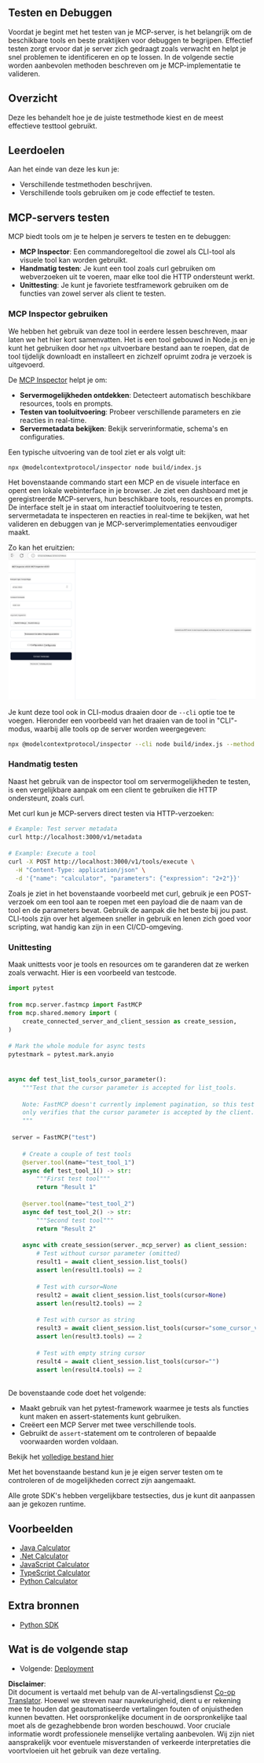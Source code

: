 <!--
CO_OP_TRANSLATOR_METADATA:
{
  "original_hash": "e25bc265a51244a7a2d93b3761543a1f",
  "translation_date": "2025-06-13T02:09:52+00:00",
  "source_file": "03-GettingStarted/08-testing/README.md",
  "language_code": "nl"
}
-->
## Testen en Debuggen

Voordat je begint met het testen van je MCP-server, is het belangrijk om de beschikbare tools en beste praktijken voor debuggen te begrijpen. Effectief testen zorgt ervoor dat je server zich gedraagt zoals verwacht en helpt je snel problemen te identificeren en op te lossen. In de volgende sectie worden aanbevolen methoden beschreven om je MCP-implementatie te valideren.

## Overzicht

Deze les behandelt hoe je de juiste testmethode kiest en de meest effectieve testtool gebruikt.

## Leerdoelen

Aan het einde van deze les kun je:

- Verschillende testmethoden beschrijven.
- Verschillende tools gebruiken om je code effectief te testen.

## MCP-servers testen

MCP biedt tools om je te helpen je servers te testen en te debuggen:

- **MCP Inspector**: Een commandoregeltool die zowel als CLI-tool als visuele tool kan worden gebruikt.
- **Handmatig testen**: Je kunt een tool zoals curl gebruiken om webverzoeken uit te voeren, maar elke tool die HTTP ondersteunt werkt.
- **Unittesting**: Je kunt je favoriete testframework gebruiken om de functies van zowel server als client te testen.

### MCP Inspector gebruiken

We hebben het gebruik van deze tool in eerdere lessen beschreven, maar laten we het hier kort samenvatten. Het is een tool gebouwd in Node.js en je kunt het gebruiken door het `npx` uitvoerbare bestand aan te roepen, dat de tool tijdelijk downloadt en installeert en zichzelf opruimt zodra je verzoek is uitgevoerd.

De [MCP Inspector](https://github.com/modelcontextprotocol/inspector) helpt je om:

- **Servermogelijkheden ontdekken**: Detecteert automatisch beschikbare resources, tools en prompts.
- **Testen van tooluitvoering**: Probeer verschillende parameters en zie reacties in real-time.
- **Servermetadata bekijken**: Bekijk serverinformatie, schema's en configuraties.

Een typische uitvoering van de tool ziet er als volgt uit:

```bash
npx @modelcontextprotocol/inspector node build/index.js
```

Het bovenstaande commando start een MCP en de visuele interface en opent een lokale webinterface in je browser. Je ziet een dashboard met je geregistreerde MCP-servers, hun beschikbare tools, resources en prompts. De interface stelt je in staat om interactief tooluitvoering te testen, servermetadata te inspecteren en reacties in real-time te bekijken, wat het valideren en debuggen van je MCP-serverimplementaties eenvoudiger maakt.

Zo kan het eruitzien: ![Inspector](../../../../translated_images/connect.141db0b2bd05f096fb1dd91273771fd8b2469d6507656c3b0c9df4b3c5473929.nl.png)

Je kunt deze tool ook in CLI-modus draaien door de `--cli` optie toe te voegen. Hieronder een voorbeeld van het draaien van de tool in "CLI"-modus, waarbij alle tools op de server worden weergegeven:

```sh
npx @modelcontextprotocol/inspector --cli node build/index.js --method tools/list
```

### Handmatig testen

Naast het gebruik van de inspector tool om servermogelijkheden te testen, is een vergelijkbare aanpak om een client te gebruiken die HTTP ondersteunt, zoals curl.

Met curl kun je MCP-servers direct testen via HTTP-verzoeken:

```bash
# Example: Test server metadata
curl http://localhost:3000/v1/metadata

# Example: Execute a tool
curl -X POST http://localhost:3000/v1/tools/execute \
  -H "Content-Type: application/json" \
  -d '{"name": "calculator", "parameters": {"expression": "2+2"}}'
```

Zoals je ziet in het bovenstaande voorbeeld met curl, gebruik je een POST-verzoek om een tool aan te roepen met een payload die de naam van de tool en de parameters bevat. Gebruik de aanpak die het beste bij jou past. CLI-tools zijn over het algemeen sneller in gebruik en lenen zich goed voor scripting, wat handig kan zijn in een CI/CD-omgeving.

### Unittesting

Maak unittests voor je tools en resources om te garanderen dat ze werken zoals verwacht. Hier is een voorbeeld van testcode.

```python
import pytest

from mcp.server.fastmcp import FastMCP
from mcp.shared.memory import (
    create_connected_server_and_client_session as create_session,
)

# Mark the whole module for async tests
pytestmark = pytest.mark.anyio


async def test_list_tools_cursor_parameter():
    """Test that the cursor parameter is accepted for list_tools.

    Note: FastMCP doesn't currently implement pagination, so this test
    only verifies that the cursor parameter is accepted by the client.
    """

 server = FastMCP("test")

    # Create a couple of test tools
    @server.tool(name="test_tool_1")
    async def test_tool_1() -> str:
        """First test tool"""
        return "Result 1"

    @server.tool(name="test_tool_2")
    async def test_tool_2() -> str:
        """Second test tool"""
        return "Result 2"

    async with create_session(server._mcp_server) as client_session:
        # Test without cursor parameter (omitted)
        result1 = await client_session.list_tools()
        assert len(result1.tools) == 2

        # Test with cursor=None
        result2 = await client_session.list_tools(cursor=None)
        assert len(result2.tools) == 2

        # Test with cursor as string
        result3 = await client_session.list_tools(cursor="some_cursor_value")
        assert len(result3.tools) == 2

        # Test with empty string cursor
        result4 = await client_session.list_tools(cursor="")
        assert len(result4.tools) == 2
    
```

De bovenstaande code doet het volgende:

- Maakt gebruik van het pytest-framework waarmee je tests als functies kunt maken en assert-statements kunt gebruiken.
- Creëert een MCP Server met twee verschillende tools.
- Gebruikt de `assert`-statement om te controleren of bepaalde voorwaarden worden voldaan.

Bekijk het [volledige bestand hier](https://github.com/modelcontextprotocol/python-sdk/blob/main/tests/client/test_list_methods_cursor.py)

Met het bovenstaande bestand kun je je eigen server testen om te controleren of de mogelijkheden correct zijn aangemaakt.

Alle grote SDK's hebben vergelijkbare testsecties, dus je kunt dit aanpassen aan je gekozen runtime.

## Voorbeelden

- [Java Calculator](../samples/java/calculator/README.md)
- [.Net Calculator](../../../../03-GettingStarted/samples/csharp)
- [JavaScript Calculator](../samples/javascript/README.md)
- [TypeScript Calculator](../samples/typescript/README.md)
- [Python Calculator](../../../../03-GettingStarted/samples/python)

## Extra bronnen

- [Python SDK](https://github.com/modelcontextprotocol/python-sdk)

## Wat is de volgende stap

- Volgende: [Deployment](/03-GettingStarted/09-deployment/README.md)

**Disclaimer**:  
Dit document is vertaald met behulp van de AI-vertalingsdienst [Co-op Translator](https://github.com/Azure/co-op-translator). Hoewel we streven naar nauwkeurigheid, dient u er rekening mee te houden dat geautomatiseerde vertalingen fouten of onjuistheden kunnen bevatten. Het oorspronkelijke document in de oorspronkelijke taal moet als de gezaghebbende bron worden beschouwd. Voor cruciale informatie wordt professionele menselijke vertaling aanbevolen. Wij zijn niet aansprakelijk voor eventuele misverstanden of verkeerde interpretaties die voortvloeien uit het gebruik van deze vertaling.